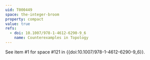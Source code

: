 ```yaml
---
uid: T000449
space: the-integer-broom
property: compact
value: true
refs:
  - doi: 10.1007/978-1-4612-6290-9_6
    name: Counterexamples in Topology
---
```

See item #1 for space #121 in {{doi:10.1007/978-1-4612-6290-9_6}}.
